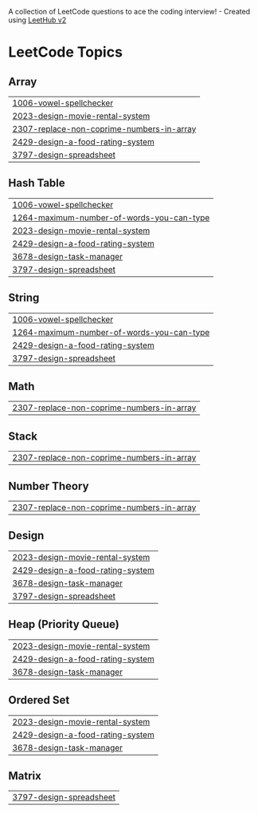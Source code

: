 A collection of LeetCode questions to ace the coding interview! - Created using [LeetHub v2](https://github.com/arunbhardwaj/LeetHub-2.0)
<!---LeetCode Topics Start-->
# LeetCode Topics
## Array
|  |
| ------- |
| [1006-vowel-spellchecker](https://github.com/charishma-tech/Leetcode/tree/master/1006-vowel-spellchecker) |
| [2023-design-movie-rental-system](https://github.com/charishma-tech/Leetcode/tree/master/2023-design-movie-rental-system) |
| [2307-replace-non-coprime-numbers-in-array](https://github.com/charishma-tech/Leetcode/tree/master/2307-replace-non-coprime-numbers-in-array) |
| [2429-design-a-food-rating-system](https://github.com/charishma-tech/Leetcode/tree/master/2429-design-a-food-rating-system) |
| [3797-design-spreadsheet](https://github.com/charishma-tech/Leetcode/tree/master/3797-design-spreadsheet) |
## Hash Table
|  |
| ------- |
| [1006-vowel-spellchecker](https://github.com/charishma-tech/Leetcode/tree/master/1006-vowel-spellchecker) |
| [1264-maximum-number-of-words-you-can-type](https://github.com/charishma-tech/Leetcode/tree/master/1264-maximum-number-of-words-you-can-type) |
| [2023-design-movie-rental-system](https://github.com/charishma-tech/Leetcode/tree/master/2023-design-movie-rental-system) |
| [2429-design-a-food-rating-system](https://github.com/charishma-tech/Leetcode/tree/master/2429-design-a-food-rating-system) |
| [3678-design-task-manager](https://github.com/charishma-tech/Leetcode/tree/master/3678-design-task-manager) |
| [3797-design-spreadsheet](https://github.com/charishma-tech/Leetcode/tree/master/3797-design-spreadsheet) |
## String
|  |
| ------- |
| [1006-vowel-spellchecker](https://github.com/charishma-tech/Leetcode/tree/master/1006-vowel-spellchecker) |
| [1264-maximum-number-of-words-you-can-type](https://github.com/charishma-tech/Leetcode/tree/master/1264-maximum-number-of-words-you-can-type) |
| [2429-design-a-food-rating-system](https://github.com/charishma-tech/Leetcode/tree/master/2429-design-a-food-rating-system) |
| [3797-design-spreadsheet](https://github.com/charishma-tech/Leetcode/tree/master/3797-design-spreadsheet) |
## Math
|  |
| ------- |
| [2307-replace-non-coprime-numbers-in-array](https://github.com/charishma-tech/Leetcode/tree/master/2307-replace-non-coprime-numbers-in-array) |
## Stack
|  |
| ------- |
| [2307-replace-non-coprime-numbers-in-array](https://github.com/charishma-tech/Leetcode/tree/master/2307-replace-non-coprime-numbers-in-array) |
## Number Theory
|  |
| ------- |
| [2307-replace-non-coprime-numbers-in-array](https://github.com/charishma-tech/Leetcode/tree/master/2307-replace-non-coprime-numbers-in-array) |
## Design
|  |
| ------- |
| [2023-design-movie-rental-system](https://github.com/charishma-tech/Leetcode/tree/master/2023-design-movie-rental-system) |
| [2429-design-a-food-rating-system](https://github.com/charishma-tech/Leetcode/tree/master/2429-design-a-food-rating-system) |
| [3678-design-task-manager](https://github.com/charishma-tech/Leetcode/tree/master/3678-design-task-manager) |
| [3797-design-spreadsheet](https://github.com/charishma-tech/Leetcode/tree/master/3797-design-spreadsheet) |
## Heap (Priority Queue)
|  |
| ------- |
| [2023-design-movie-rental-system](https://github.com/charishma-tech/Leetcode/tree/master/2023-design-movie-rental-system) |
| [2429-design-a-food-rating-system](https://github.com/charishma-tech/Leetcode/tree/master/2429-design-a-food-rating-system) |
| [3678-design-task-manager](https://github.com/charishma-tech/Leetcode/tree/master/3678-design-task-manager) |
## Ordered Set
|  |
| ------- |
| [2023-design-movie-rental-system](https://github.com/charishma-tech/Leetcode/tree/master/2023-design-movie-rental-system) |
| [2429-design-a-food-rating-system](https://github.com/charishma-tech/Leetcode/tree/master/2429-design-a-food-rating-system) |
| [3678-design-task-manager](https://github.com/charishma-tech/Leetcode/tree/master/3678-design-task-manager) |
## Matrix
|  |
| ------- |
| [3797-design-spreadsheet](https://github.com/charishma-tech/Leetcode/tree/master/3797-design-spreadsheet) |
<!---LeetCode Topics End-->